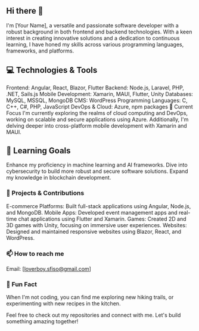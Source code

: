 ## Hi there 👋

<!--
**sfisowilson/sfisowilson** is a ✨ _special_ ✨ repository because its `README.md` (this file) appears on your GitHub profile.

Here are some ideas to get you started:

- 🔭 I’m currently working on ...
- 🌱 I’m currently learning ...
- 👯 I’m looking to collaborate on ...
- 🤔 I’m looking for help with ...
- 💬 Ask me about ...
- 📫 How to reach me: ...
- 😄 Pronouns: ...
- ⚡ Fun fact: ...
-->

I'm [Your Name], a versatile and passionate software developer with a robust background in both frontend and backend technologies. With a keen interest in creating innovative solutions and a dedication to continuous learning, I have honed my skills across various programming languages, frameworks, and platforms.

## 💻 Technologies & Tools
Frontend: Angular, React, Blazor, Flutter
Backend: Node.js, Laravel, PHP, .NET, Sails.js
Mobile Development: Xamarin, MAUI, Flutter, Unity
Databases: MySQL, MSSQL, MongoDB
CMS: WordPress
Programming Languages: C, C++, C#, PHP, JavaScript
DevOps & Cloud: Azure, npm packages
🔭 Current Focus
I'm currently exploring the realms of cloud computing and DevOps, working on scalable and secure applications using Azure. Additionally, I'm delving deeper into cross-platform mobile development with Xamarin and MAUI.

## 🌱 Learning Goals
Enhance my proficiency in machine learning and AI frameworks.
Dive into cybersecurity to build more robust and secure software solutions.
Expand my knowledge in blockchain development.
### 🚀 Projects & Contributions
E-commerce Platforms: Built full-stack applications using Angular, Node.js, and MongoDB.
Mobile Apps: Developed event management apps and real-time chat applications using Flutter and Xamarin.
Games: Created 2D and 3D games with Unity, focusing on immersive user experiences.
Websites: Designed and maintained responsive websites using Blazor, React, and WordPress.
### 📫 How to reach me
Email: [loverboy.sfiso@gmail.com]
<!-- [LinkedIn: [Your LinkedIn Profile]
Twitter: [Your Twitter Handle]](url) -->
### 🌟 Fun Fact
When I'm not coding, you can find me exploring new hiking trails, or experimenting with new recipes in the kitchen.

Feel free to check out my repositories and connect with me. Let's build something amazing together!
